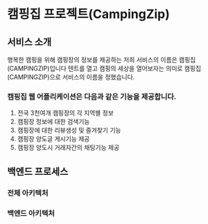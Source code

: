 # 캠핑집 프로젝트(CampingZip) 

## 서비스 소개
 행복한 캠핑을 위해 캠핑장의 정보를 제공하는 저희 서비스의 이름은 캠핑집(CAMPINGZIP)입니다
텐트를 열고 캠핑의 세상을 열어보자는 의미로 캠핑집(CAMPINGZIP)으로 서비스의 이름을 정했습니다.

### 캠핑집 웹 어플리케이션은 다음과 같은 기능을 제공합니다.
1. 전국 3천여개 캠핑장의 각 지역별 정보
2. 캠핑장 정보에 대한 검색기능
3. 캠핑장에 대한 리뷰생성 및 즐겨찾기 기능
4. 캠핑장 양도글 게시기능 제공
5. 캠핑장 양도시 거래자간의 채팅기능 제공

## 백엔드 프로세스

### 전체 아키텍처

### 백엔드 아키텍처

